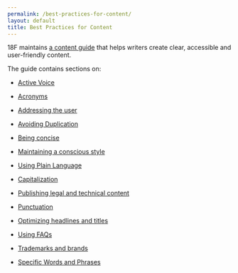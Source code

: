 ```yaml
---
permalink: /best-practices-for-content/
layout: default
title: Best Practices for Content
---
```


18F maintains [a content guide](https://pages.18f.gov/content-guide/) that helps writers create clear, accessible and user-friendly content. 

The guide contains sections on:

* [Active Voice](https://pages.18f.gov/content-guide/active-voice/)

* [Acronyms](https://pages.18f.gov/content-guide/acronyms/)

* [Addressing the user](https://pages.18f.gov/content-guide/address-the-user/)

* [Avoiding Duplication](https://pages.18f.gov/content-guide/avoid-duplication/)

* [Being concise](https://pages.18f.gov/content-guide/be-concise/)

* [Maintaining a conscious style](https://pages.18f.gov/content-guide/conscious-style/)

* [Using Plain Language](https://pages.18f.gov/content-guide/plain-language/)

* [Capitalization](https://pages.18f.gov/content-guide/capitalization/)

* [Publishing legal and technical content](https://pages.18f.gov/content-guide/legal-and-technical-content/)

* [Punctuation](https://pages.18f.gov/content-guide/punctuation/)

* [Optimizing headlines and titles](https://pages.18f.gov/content-guide/optimize-headings-and-titles/)

* [Using FAQs](https://pages.18f.gov/content-guide/faqs/)

* [Trademarks and brands](https://pages.18f.gov/content-guide/trademarks-and-brands/)

* [Specific Words and Phrases](https://pages.18f.gov/content-guide/specific-words-and-phrases/)
